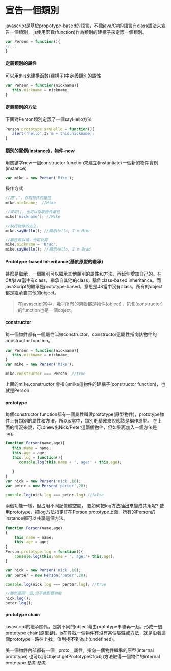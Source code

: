 # 宣告一個類別
javascript是基於propotype-based的語言，不像java/C#的語言有class語法來宣告一個類別，
js使用函數(function)作為類別的建構子來定義一個類別。
```javascript
var Person = function(){
//...
}
```

#### 定義類別的屬性
可以用this來建構函數(建構子)中定義類別的屬性
```javascript
var Person = function(nickname){
   this.nickname = nickname;
}
```

#### 定義類別的方法
下面對Person類別定義了一個sayHello方法
```javascript
Person.prototype.sayHello = function(){
   alert('hello',I\'m + this.nickname);
}
```

#### 類別的實例(instance)，物件-new
用關鍵字new一個constructor function來建立(instantiate)一個新的物件實例(instance)
```javascript
var mike = new Person('Mike');
```

操作方式
```javascript
//用"."，存取物件的屬性
mike.nickname;  //Mike

//或用[]，也可以存取物件屬性
mike['nickname']; //Mike

//執行物件的方法，
mike.sayHello(); //顯示Hello, I'm Mike

//屬性可以讀，也可以寫
mike.nickname = 'Brad';
mike.sayHello(); //顯示Hello, I'm Brad

```

#### Prototype-based Inheritance(基於原型的繼承)
甚麼是繼承，一個類別可以繼承其他類別的屬性和方法，再延伸增加自己的。在C#/java當中有class，繼承自其他的class，稱作class-based inheritance。而javaScript的繼承是prototype-based，意思是JS當中沒有class，所有的object都是繼承自其他的object。
> 在javascript當中，幾乎所有的東西都是物件(object)，包含(constructor)的function也是一個object。


#### constructor
每一個物件都有一個屬性叫做constructor，constructor這屬性指向該物件的constructor function。
```javascript
var Person = function(nickname){
   this.nickname = nickname;
}
var mike = new Person('Mike');

mike.constructor === Person; //true
```
上面的mike.constructor 會指向mike這物件的建構子(constructor function)，也就是Person

#### prototype
每個constructor function都有一個屬性叫做prototype(原型物件)，prototype物件上有類別的屬性和方法，所以js當中，類別更精確來說應該是稱作原型。
在上面的情況來說，可以new出Nick/Peter這兩個物件，但如果再加入一個方法是log，


```javascript
function Person(name,age){
   this.name = name;
   this.age = age;
   this.log = function(){
      console.log(this.name + ', age:' + this.age);
       
   }
}
var nick = new Person('nick',18);
var peter = new Person('perter',20);

console.log(nick.log === peter.log) //false
```
兩個功能一樣，但占用不同記憶體空間，
要如何把log方法抽出來變成共用呢?
使用prototype，把log方法指定訂在Person.prototype上面，所有的Person的instance都可以共享這個方法。

```javascript
function Person(name,age)
{
    this.name = name;
    this.age = age;
}
Person.prototype.log = function(){
    console.log(this.name + ', age:'+ this.age);
}

var nick = new Person('nick',18);
var perter = new Person('peter',20);

console.log(nick.log === perter.log); //true

//雖然是同一個,但不會影響功能
nick.log();
peter.log();
```

#### prototype chain
javascript的繼承關係，是將不同的object藉由prototype串聯再一起，形成一個prototype chain(原型鏈)。js在尋找一個物件有沒有某個屬性或方法，就是沿著這個prototype一路往上找，值到找不到為止(undefined)。

美一個物件內部都有一個__proto__屬性，指向一個物件繼承的原型(internal prototype) 
也可以用Object.getPrototypeOf(obj)方法取得一個物件的internal prototype
[參考](https://blog.techbridge.cc/2017/04/22/javascript-prototype/)
[參考](https://www.fooish.com/javascript/oop-object-oriented-programming.html)

